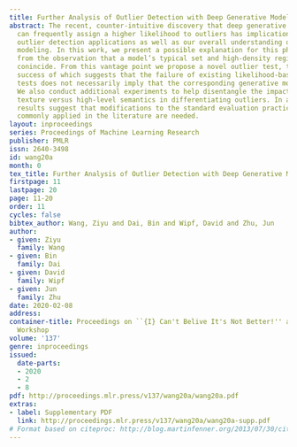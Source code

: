 ```yaml
---
title: Further Analysis of Outlier Detection with Deep Generative Models
abstract: The recent, counter-intuitive discovery that deep generative models (DGMs)
  can frequently assign a higher likelihood to outliers has implications for both
  outlier detection applications as well as our overall understanding of generative
  modeling. In this work, we present a possible explanation for this phenomenon, starting
  from the observation that a model’s typical set and high-density region may not
  conincide. From this vantage point we propose a novel outlier test, the empirical
  success of which suggests that the failure of existing likelihood-based outlier
  tests does not necessarily imply that the corresponding generative model is uncalibrated.
  We also conduct additional experiments to help disentangle the impact of low-level
  texture versus high-level semantics in differentiating outliers. In aggregate, these
  results suggest that modifications to the standard evaluation practices and benchmarks
  commonly applied in the literature are needed.
layout: inproceedings
series: Proceedings of Machine Learning Research
publisher: PMLR
issn: 2640-3498
id: wang20a
month: 0
tex_title: Further Analysis of Outlier Detection with Deep Generative Models
firstpage: 11
lastpage: 20
page: 11-20
order: 11
cycles: false
bibtex_author: Wang, Ziyu and Dai, Bin and Wipf, David and Zhu, Jun
author:
- given: Ziyu
  family: Wang
- given: Bin
  family: Dai
- given: David
  family: Wipf
- given: Jun
  family: Zhu
date: 2020-02-08
address: 
container-title: Proceedings on ``{I} Can't Belive It's Not Better!'' at {NeurIPS}
  Workshop
volume: '137'
genre: inproceedings
issued:
  date-parts:
  - 2020
  - 2
  - 8
pdf: http://proceedings.mlr.press/v137/wang20a/wang20a.pdf
extras:
- label: Supplementary PDF
  link: http://proceedings.mlr.press/v137/wang20a/wang20a-supp.pdf
# Format based on citeproc: http://blog.martinfenner.org/2013/07/30/citeproc-yaml-for-bibliographies/
---
```

